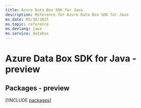 ```yaml
---
title: Azure Data Box SDK for Java
description: Reference for Azure Data Box SDK for Java
ms.date: 05/30/2025
ms.topic: reference
ms.devlang: java
ms.service: databox
---
```

# Azure Data Box SDK for Java - preview
## Packages - preview
[!INCLUDE [packages](data-box-index.md)]